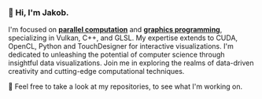 ### 👋 Hi, I'm Jakob.
I'm focused on [**parallel computation**](https://synergy.cs.vt.edu/pubs/papers/feng-icpe12-opencl-13-dwarfs.pdf) and [**graphics programming**](https://www.whitman.edu/Documents/Academics/Mathematics/2017/Shi.pdf), specializing in Vulkan, C++, and GLSL. My expertise extends to CUDA, OpenCL, Python and TouchDesigner for interactive visualizations. I'm dedicated to unleashing the potential of computer science through insightful data visualizations. Join me in exploring the realms of data-driven creativity and cutting-edge computational techniques. 

:pencil: Feel free to take a look at my repositories, to see what I'm working on.

<!--
**CorrelateVisuals/CorrelateVisuals** is a ✨ _special_ ✨ repository because its `README.md` (this file) appears on your GitHub profile.

Here are some ideas to get you started:

- 🔭 I’m currently working on ...
- 🌱 I’m currently learning ...
- 👯 I’m looking to collaborate on ...
- 🤔 I’m looking for help with ...
- 💬 Ask me about ...
- 📫 How to reach me: ...
- 😄 Pronouns: ...
- ⚡ Fun fact: ...
-->
